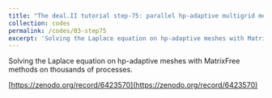 ```yaml
---
title: "The deal.II tutorial step-75: parallel hp-adaptive multigrid methods for the Laplace equation"
collection: codes
permalink: /codes/03-step75
excerpt: 'Solving the Laplace equation on hp-adaptive meshes with MatrixFree methods on thousands of processes.'
---
```

Solving the Laplace equation on hp-adaptive meshes with MatrixFree methods on thousands of processes.

[https://zenodo.org/record/6423570](https://zenodo.org/record/6423570)

